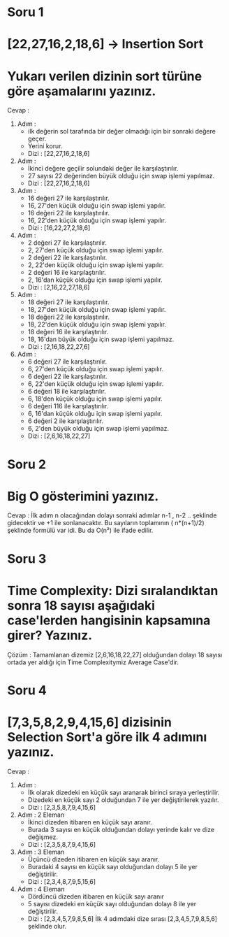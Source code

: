 # Soru 1
# [22,27,16,2,18,6] -> Insertion Sort
# Yukarı verilen dizinin sort türüne göre aşamalarını yazınız.

Cevap : 
1. Adım : 
    - ilk değerin sol tarafında bir değer olmadığı için bir sonraki değere geçer. 
    - Yerini korur.
    - Dizi : [22,27,16,2,18,6]
2. Adım :
    - İkinci değere geçilir solundaki değer ile karşılaştırılır.
    - 27 sayısı 22 değerinden büyük olduğu için swap işlemi yapılmaz.
    - Dizi : [22,27,16,2,18,6]
3. Adım :
    - 16 değeri 27 ile karşılaştırılır. 
    - 16, 27'den küçük olduğu için swap işlemi yapılır.
    - 16 değeri 22 ile karşılaştırılır.
    - 16, 22'den küçük olduğu için swap işlemi yapılır.
    - Dizi : [16,22,27,2,18,6]
4. Adım :
    - 2 değeri 27 ile karşılaştırılır.
    - 2, 27'den küçük olduğu için swap işlemi yapılır.
    - 2 değeri 22 ile karşılaştırılır.
    - 2, 22'den küçük olduğu için swap işlemi yapılır.
    - 2 değeri 16 ile karşılaştırılır.
    - 2, 16'dan küçük olduğu için swap işlemi yapılır.
    - Dizi : [2,16,22,27,18,6]
5. Adım :
    - 18 değeri 27 ile karşılaştırılır.
    - 18, 27'den küçük olduğu için swap işlemi yapılır.
    - 18 değeri 22 ile karşılaştırılır.
    - 18, 22'den küçük olduğu için swap işlemi yapılır.
    - 18 değeri 16 ile karşılaştırılır.
    - 18, 16'dan büyük olduğu için swap işlemi yapılmaz.
    - Dizi : [2,16,18,22,27,6]
6. Adım :
    - 6 değeri 27 ile karşılaştırılır.
    - 6, 27'den küçük olduğu için swap işlemi yapılır.
    - 6 değeri 22 ile karşılaştırılır.
    - 6, 22'den küçük olduğu için swap işlemi yapılır.
    - 6 değeri 18 ile karşılaştırılır.
    - 6, 18'den küçük olduğu için swap işlemi yapılır.
    - 6 değeri 116 ile karşılaştırılır.
    - 6, 16'dan küçük olduğu için swap işlemi yapılır.
    - 6 değeri 2 ile karşılaştırılır.
    - 6, 2'den büyük olduğu için swap işlemi yapılmaz.
    - Dizi : [2,6,16,18,22,27]
# Soru 2
# Big O gösterimini yazınız.

Cevap : İlk adım n olacağından dolayı sonraki adımlar n-1 , n-2 .. şeklinde gidecektir ve +1 ile sonlanacaktır. Bu sayıların toplamının ( n*(n+1)/2) şeklinde formülü var idi. Bu da O(n²) ile ifade edilir.

# Soru 3
# Time Complexity: Dizi sıralandıktan sonra 18 sayısı aşağıdaki case'lerden hangisinin kapsamına girer? Yazınız.

Çözüm : Tamamlanan dizemiz [2,6,16,18,22,27] olduğundan dolayı 18 sayısı ortada yer aldığı için Time Complexitymiz Average Case'dir.

# Soru 4
# [7,3,5,8,2,9,4,15,6] dizisinin Selection Sort'a göre ilk 4 adımını yazınız.

Cevap :
1. Adım :
    - İlk olarak dizedeki en küçük sayı aranarak birinci sıraya yerleştirilir.
    - Dizedeki en küçük sayı 2 olduğundan 7 ile yer değiştirilerek yazılır.
    - Dizi : [2,3,5,8,7,9,4,15,6]
2. Adım : 2 Eleman 
    - İkinci dizeden itibaren en küçük sayı aranır.
    - Burada 3 sayısı en küçük olduğundan dolayı yerinde kalır ve dize değişmez.
    - Dizi : [2,3,5,8,7,9,4,15,6]    
3. Adım : 3 Eleman 
    - Üçüncü dizeden itibaren en küçük sayı aranır.
    - Buradaki 4 sayısı en küçük sayı olduğundan dolayı 5 ile yer değiştirilir.
    - Dizi : [2,3,4,8,7,9,5,15,6]
4. Adım : 4 Eleman 
    - Dördüncü dizeden itibaren en küçük sayı aranır
    - 5 sayısı dizedeki en küçük sayı olduğundan dolayı 8 ile yer değiştirilir.
    - Dizi : [2,3,4,5,7,9,8,5,6]
İlk 4 adımdaki dize sırası [2,3,4,5,7,9,8,5,6] şeklinde olur.